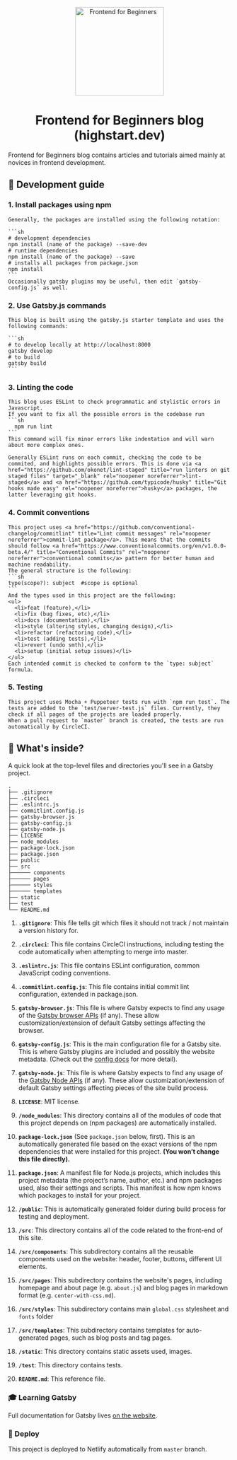 <p align="center">
  <a href="https://highstart.dev">
    <img alt="Frontend for Beginners" src="https://highstart.dev/logo.svg" width="200" />
  </a>
</p>
<h1 align="center">
  Frontend for Beginners blog (highstart.dev)
</h1>

Frontend for Beginners blog contains articles and tutorials aimed mainly at novices in frontend development.

## 🚀 Development guide

### 1.  **Install packages using npm**

    Generally, the packages are installed using the following notation:

    ```sh
    # development dependencies
    npm install (name of the package) --save-dev
    # runtime dependencies
    npm install (name of the package) --save
    # installs all packages from package.json
    npm install
    ```
    Occasionally gatsby plugins may be useful, then edit `gatsby-config.js` as well.

### 2.  **Use Gatsby.js commands**

    This blog is built using the gatsby.js starter template and uses the following commands:

    ```sh
    # to develop locally at http://localhost:8000
    gatsby develop
    # to build
    gatsby build
    ```
### 3.  **Linting the code**

    This blog uses ESLint to check programmatic and stylistic errors in Javascript.
    If you want to fix all the possible errors in the codebase run
    ```sh
      npm run lint
    ```
    This command will fix minor errors like indentation and will warn about more complex ones.

    Generally ESLint runs on each commit, checking the code to be commited, and highlights possible errors. This is done via <a href="https://github.com/okonet/lint-staged" title="run linters on git staged files" target="_blank" rel="noopener noreferrer">lint-staged</a> and <a href="https://github.com/typicode/husky" title="Git hooks made easy" rel="noopener noreferrer">husky</a> packages, the latter leveraging git hooks.

### 4. **Commit conventions**

    This project uses <a href="https://github.com/conventional-changelog/commitlint" title="Lint commit messages" rel="noopener noreferrer">commit-lint package</a>. This means that the commits should follow <a href="https://www.conventionalcommits.org/en/v1.0.0-beta.4/" title="Conventional Commits" rel="noopener noreferrer">conventional commits</a> pattern for better human and machine readability.
    The general structure is the following:
    ```sh
    type(scope?): subject  #scope is optional
    ```
    And the types used in this project are the following:
    <ul>
      <li>feat (feature),</li>
      <li>fix (bug fixes, etc),</li>
      <li>docs (documentation),</li>
      <li>style (altering styles, changing design),</li>
      <li>refactor (refactoring code),</li>
      <li>test (adding tests),</li>
      <li>revert (undo smth),</li>
      <li>setup (initial setup issues)</li>
    </ul>
    Each intended commit is checked to conform to the `type: subject` formula.

### 5. **Testing**

    This project uses Mocha + Puppeteer tests run with `npm run test`. The tests are added to the `test/server-test.js` files. Currently, they check if all pages of the projects are loaded properly.
    When a pull request to `master` branch is created, the tests are run automatically by CircleCI.

## 🧐 What's inside?

A quick look at the top-level files and directories you'll see in a Gatsby project.

    .
    ├── .gitignore
    ├── .circleci
    ├── .eslintrc.js
    ├── commitlint.config.js
    ├── gatsby-browser.js
    ├── gatsby-config.js
    ├── gatsby-node.js
    ├── LICENSE
    ├── node_modules
    ├── package-lock.json
    ├── package.json
    ├── public
    ├── src
    ├────── components
    ├────── pages
    ├────── styles
    ├────── templates
    ├── static
    ├── test
    └── README.md

1.  **`.gitignore`**: This file tells git which files it should not track / not maintain a version history for.

2.  **`.circleci`**: This file contains CircleCI instructions, including testing the code automatically when attempting to merge into master.

3.  **`.eslintrc.js`**: This file contains ESLint configuration, common JavaScript coding conventions.

4.  **`.commitlint.config.js`**: This file contains initial commit lint configuration, extended in package.json.

5.  **`gatsby-browser.js`**: This file is where Gatsby expects to find any usage of the [Gatsby browser APIs](https://www.gatsbyjs.org/docs/browser-apis/) (if any). These allow customization/extension of default Gatsby settings affecting the browser.

6.  **`gatsby-config.js`**: This is the main configuration file for a Gatsby site. This is where Gatsby plugins are included and possibly the website metadata. (Check out the [config docs](https://www.gatsbyjs.org/docs/gatsby-config/) for more detail).

7.  **`gatsby-node.js`**: This file is where Gatsby expects to find any usage of the [Gatsby Node APIs](https://www.gatsbyjs.org/docs/node-apis/) (if any). These allow customization/extension of default Gatsby settings affecting pieces of the site build process.

8.  **`LICENSE`**:  MIT license.

9.  **`/node_modules`**: This directory contains all of the modules of code that this project depends on (npm packages) are automatically installed.

10. **`package-lock.json`** (See `package.json` below, first). This is an automatically generated file based on the exact versions of the npm dependencies that were installed for this project. **(You won’t change this file directly).**

11. **`package.json`**: A manifest file for Node.js projects, which includes this project metadata (the project’s name, author, etc.) and npm packages used, also their settings and scripts. This manifest is how npm knows which packages to install for your project.

12.  **`/public`**: This is automatically generated folder during build process for testing and deployment.

13.  **`/src`**: This directory contains all of the code related to the front-end of this site.

14.  **`/src/components`**: This subdirectory contains all the reusable components used on the website: header, footer, buttons, different UI elements.

15.  **`/src/pages`**: This subdirectory contains the website's pages, including homepage and about page (e.g. `about.js`) and blog pages in markdown format (e.g. `center-with-css.md`).

16.  **`/src/styles`**: This subdirectory contains main `global.css` stylesheet and `fonts` folder

17.  **`/src/templates`**: This subdirectory contains templates for auto-generated pages, such as blog posts and tag pages.

18.  **`/static`**: This directory contains static assets used, images.

19.  **`/test`**: This directory contains tests.

20. **`README.md`**: This reference file.

### 🎓 Learning Gatsby

Full documentation for Gatsby lives [on the website](https://www.gatsbyjs.org/).

### 💫 Deploy

This project is deployed to Netlify automatically from `master` branch.

